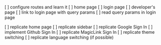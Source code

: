 [ ] configure routes and learn it
[ ] home page
[ ] login page
[ ] developer's page
[ ] link to login page with query params
[ ] read query params in login page

[ ] replicate home page
[ ] replicate sidebar
[ ] replicate Google Sign In
[ ] implement Github Sign In
[ ] replicate MagicLink Sign In
[ ] replicate theme switching
[ ] replicate language switching (if possible)
